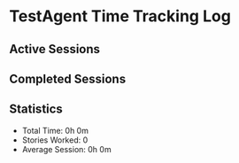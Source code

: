 # TestAgent Time Tracking Log

## Active Sessions

## Completed Sessions

## Statistics
- Total Time: 0h 0m
- Stories Worked: 0
- Average Session: 0h 0m
